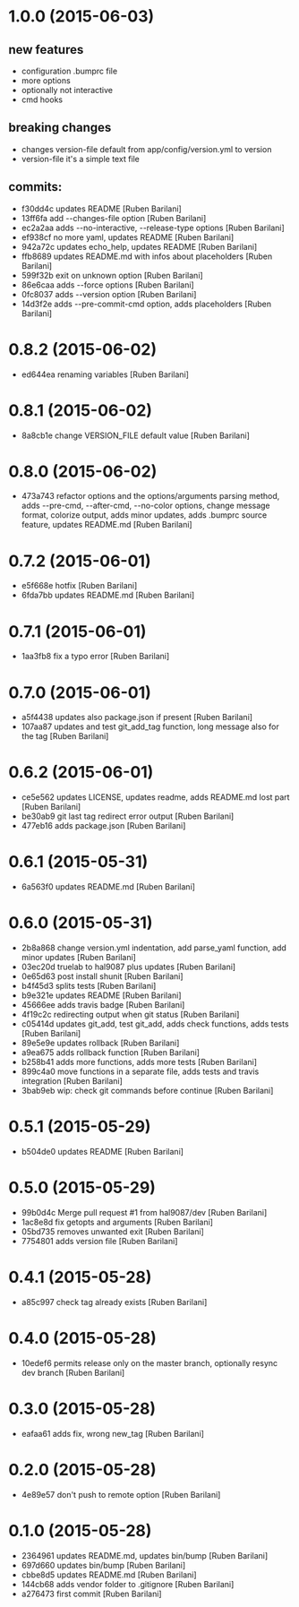 # 1.0.0 (2015-06-03)

## new features

- configuration .bumprc file
- more options 
- optionally not interactive
- cmd hooks


## breaking changes

- changes version-file default from app/config/version.yml to version
- version-file it's a simple text file

## commits:

- f30dd4c updates README [Ruben Barilani]
- 13ff6fa add --changes-file option [Ruben Barilani]
- ec2a2aa adds --no-interactive, --release-type options [Ruben Barilani]
- ef938cf no more yaml, updates README [Ruben Barilani]
- 942a72c updates echo_help, updates README [Ruben Barilani]
- ffb8689 updates README.md with infos about placeholders [Ruben Barilani]
- 599f32b exit on unknown option [Ruben Barilani]
- 86e6caa adds --force options [Ruben Barilani]
- 0fc8037 adds --version option [Ruben Barilani]
- 14d3f2e adds --pre-commit-cmd option, adds placeholders [Ruben Barilani]


# 0.8.2 (2015-06-02)

- ed644ea renaming variables [Ruben Barilani]


# 0.8.1 (2015-06-02)

- 8a8cb1e change VERSION_FILE default value [Ruben Barilani]


# 0.8.0 (2015-06-02)

- 473a743 refactor options and the options/arguments parsing method, adds --pre-cmd, --after-cmd, --no-color options, change message format, colorize output,  adds minor updates, adds .bumprc source feature, updates README.md [Ruben Barilani]


# 0.7.2 (2015-06-01)

- e5f668e hotfix [Ruben Barilani]
- 6fda7bb updates README.md [Ruben Barilani]


# 0.7.1 (2015-06-01)

- 1aa3fb8 fix a typo error [Ruben Barilani]


# 0.7.0 (2015-06-01)

- a5f4438 updates also package.json if present [Ruben Barilani]
- 107aa87 updates and test git_add_tag function, long message also for the tag [Ruben Barilani]


# 0.6.2 (2015-06-01)

- ce5e562 updates LICENSE, updates readme, adds README.md lost part [Ruben Barilani]
- be30ab9 git last tag redirect error output [Ruben Barilani]
- 477eb16 adds package.json [Ruben Barilani]


# 0.6.1 (2015-05-31)

- 6a563f0 updates README.md [Ruben Barilani]


# 0.6.0 (2015-05-31)

- 2b8a868 change version.yml indentation, add parse_yaml function, add minor updates [Ruben Barilani]
- 03ec20d truelab to hal9087 plus updates [Ruben Barilani]
- 0e65d63 post install shunit [Ruben Barilani]
- b4f45d3 splits tests [Ruben Barilani]
- b9e321e updates README [Ruben Barilani]
- 45666ee adds travis badge [Ruben Barilani]
- 4f19c2c redirecting output when git status [Ruben Barilani]
- c05414d updates git_add, test git_add, adds check functions, adds tests [Ruben Barilani]
- 89e5e9e updates rollback [Ruben Barilani]
- a9ea675 adds rollback function [Ruben Barilani]
- b258b41 adds more functions, adds more tests [Ruben Barilani]
- 899c4a0 move functions in a separate file, adds tests and travis integration [Ruben Barilani]
- 3bab9eb wip: check git commands before continue [Ruben Barilani]


# 0.5.1 (2015-05-29)

- b504de0 updates README [Ruben Barilani]


# 0.5.0 (2015-05-29)

- 99b0d4c Merge pull request #1 from hal9087/dev [Ruben Barilani]
- 1ac8e8d fix getopts and arguments [Ruben Barilani]
- 05bd735 removes unwanted exit [Ruben Barilani]
- 7754801 adds version file [Ruben Barilani]


# 0.4.1 (2015-05-28)

- a85c997 check tag already exists [Ruben Barilani]


# 0.4.0 (2015-05-28)

- 10edef6 permits release only on the master branch, optionally resync dev branch [Ruben Barilani]


# 0.3.0 (2015-05-28)

- eafaa61 adds fix, wrong new_tag [Ruben Barilani]


# 0.2.0 (2015-05-28)

- 4e89e57 don't push to remote option [Ruben Barilani]


# 0.1.0 (2015-05-28)

- 2364961 updates README.md, updates bin/bump [Ruben Barilani]
- 697d660 updates bin/bump [Ruben Barilani]
- cbbe8d5 updates README.md [Ruben Barilani]
- 144cb68 adds vendor folder to .gitignore [Ruben Barilani]
- a276473 first commit [Ruben Barilani]
